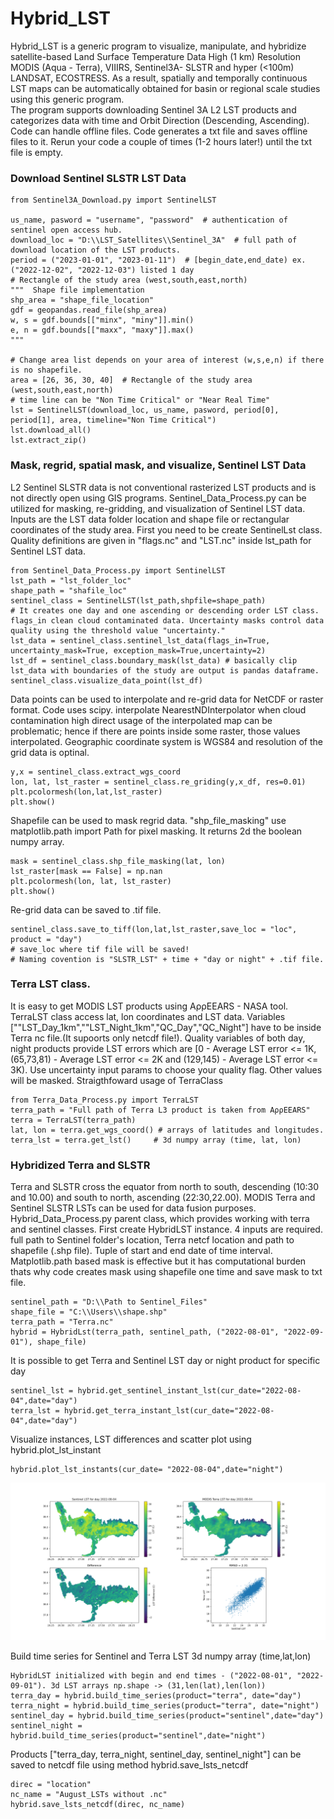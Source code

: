 # Hybrid_LST
Hybrid_LST is a generic program to visualize, manipulate, and hybridize satellite-based Land Surface Temperature Data High (1 km) Resolution MODIS (Aqua - Terra),  VIIIRS, Sentinel3A- SLSTR and hyper (<100m) LANDSAT, ECOSTRESS. As a result, spatially and temporally continuous LST maps can be automatically obtained for basin or regional scale studies using this generic program.  
The program supports downloading Sentinel 3A L2 LST products and categorizes data with time and Orbit Direction (Descending, Ascending). Code can handle offline files. Code generates a txt file and saves offline files to it. Rerun your code a couple of times (1-2 hours later!) until the txt file is empty. 

### **Download Sentinel SLSTR LST Data**

```
from Sentinel3A_Download.py import SentinelLST

us_name, pasword = "username", "password"  # authentication of sentinel open access hub.
download_loc = "D:\\LST_Satellites\\Sentinel_3A"  # full path of download location of the LST products.
period = ("2023-01-01", "2023-01-11")  # [begin_date,end_date) ex.("2022-12-02", "2022-12-03") listed 1 day
# Rectangle of the study area (west,south,east,north)
"""  Shape file implementation  
shp_area = "shape_file_location"
gdf = geopandas.read_file(shp_area)
w, s = gdf.bounds[["minx", "miny"]].min()
e, n = gdf.bounds[["maxx", "maxy"]].max()
"""

# Change area list depends on your area of interest (w,s,e,n) if there is no shapefile.
area = [26, 36, 30, 40]  # Rectangle of the study area (west,south,east,north)
# time line can be "Non Time Critical" or "Near Real Time"
lst = SentinelLST(download_loc, us_name, pasword, period[0], period[1], area, timeline="Non Time Critical")
lst.download_all()
lst.extract_zip()
```
<!-- #### Code Outputs
![solarized palettes](https://github.com/OnurSahin20/Hybrid_LST/blob/main/xxxx.PNG?raw=true)


#### Folder Outputs
![solarized palettes](https://github.com/OnurSahin20/Hybrid_LST/blob/main/loc.PNG?raw=true) -->

### Mask, regrid, spatial mask, and visualize, Sentinel LST Data
L2 Sentinel SLSTR data is not conventional rasterized LST products and is not directly open using GIS programs. Sentinel_Data_Process.py can be utilized for masking, re-gridding, and visualization of Sentinel LST data. Inputs are the LST data folder location and shape file or rectangular coordinates of the study area. First you need to be create SentinelLst class. Quality definitions are given in "flags.nc" and "LST.nc" inside lst_path for Sentinel LST data.
```
from Sentinel_Data_Process.py import SentinelLST
lst_path = "lst_folder_loc"
shape_path = "shafile_loc"
sentinel_class = SentinelLST(lst_path,shpfile=shape_path)
# It creates one day and one ascending or descending order LST class.  flags_in clean cloud contaminated data. Uncertainty masks control data quality using the threshold value "uncertainty."
lst_data = sentinel_class.sentinel_lst_data(flags_in=True, uncertainty_mask=True, exception_mask=True,uncertainty=2)
lst_df = sentinel_class.boundary_mask(lst_data) # basically clip lst_data with boundaries of the study are output is pandas dataframe.
sentinel_class.visualize_data_point(lst_df)
```
<!-- ![solarized palettes](https://github.com/OnurSahin20/Hybrid_LST/blob/main/visualize_point.png?raw=true) -->

Data points can be used to interpolate and re-grid data for NetCDF or raster format. Code uses scipy. interpolate NearestNDInterpolator when cloud contamination high direct usage of the interpolated map can be problematic; hence if there are points inside some raster, those values interpolated. Geographic coordinate system is WGS84 and resolution of the grid data is optinal.
```
y,x = sentinel_class.extract_wgs_coord
lon, lat, lst_raster = sentinel_class.re_griding(y,x_df, res=0.01)
plt.pcolormesh(lon,lat,lst_raster)
plt.show()
```
<!-- ![solarized palettes](https://github.com/OnurSahin20/Hybrid_LST/blob/main/regrid2.png?raw=true) -->
Shapefile can be used to mask regrid data. "shp_file_masking" use matplotlib.path import Path for pixel masking. It returns 2d the boolean numpy array.
```
mask = sentinel_class.shp_file_masking(lat, lon)
lst_raster[mask == False] = np.nan
plt.pcolormesh(lon, lat, lst_raster)
plt.show()
```
<!-- ![solarized palettes](https://github.com/OnurSahin20/Hybrid_LST/blob/main/mask.png?raw=true) -->

Re-grid data can be saved to .tif file.
```
sentinel_class.save_to_tiff(lon,lat,lst_raster,save_loc = "loc", product = "day") 
# save_loc where tif file will be saved!
# Naming covention is "SLSTR_LST" + time + "day or night" + .tif file.
```
### Terra LST class.
It is easy to get MODIS LST products using AρρEEARS - NASA tool. TerraLST class access lat, lon coordinates and LST data. Variables [""LST_Day_1km",""LST_Night_1km","QC_Day","QC_Night"] have to be inside Terra nc file.(It supoorts only netcdf file!). Quality variables of both day, night products provide LST errors which are [0 - Average LST error <= 1K, (65,73,81) - Average LST error <= 2K and (129,145) - Average LST error <= 3K). Use uncertainty input params to choose your quality flag. Other values will be masked. Straigthfoward usage of TerraClass 
```
from Terra_Data_Process.py import TerraLST
terra_path = "Full path of Terra L3 product is taken from AρρEEARS"
terra = TerraLST(terra_path)
lat, lon = terra.get_wgs_coord() # arrays of latitudes and longitudes.
terra_lst = terra.get_lst()     # 3d numpy array (time, lat, lon)
```
### Hybridized Terra and SLSTR
Terra and SLSTR cross the equator from north to south, descending (10:30 and 10.00) and south to north, ascending (22:30,22.00). MODIS Terra and Sentinel SLSTR LSTs can be used for data fusion purposes. Hybrid_Data_Process.py parent class, which provides working with terra and sentinel classes.
First create HybridLST instance. 4 inputs are required. full path to Sentinel folder's location, Terra netcf location and path to shapefile (.shp file). Tuple of start and end date of time interval. Matplotlib.path based mask is effective but it has computational burden thats why code creates mask using shapefile one time and save mask to txt file.
```
sentinel_path = "D:\\Path to Sentinel_Files"
shape_file = "C:\\Users\\shape.shp"
terra_path = "Terra.nc"
hybrid = HybridLst(terra_path, sentinel_path, ("2022-08-01", "2022-09-01"), shape_file)
```
It is possible to get Terra and Sentinel LST day or night product for specific day 

```
sentinel_lst = hybrid.get_sentinel_instant_lst(cur_date="2022-08-04",date="day")
terra_lst = hybrid.get_terra_instant_lst(cur_date="2022-08-04",date="day")
```
Visualize instances, LST differences and scatter plot using hybrid.plot_lst_instant

```
hybrid.plot_lst_instants(cur_date= "2022-08-04",date="night")
```
![solarized palettes](https://github.com/OnurSahin20/Hybrid_LST/blob/main/visualize_lsts.png?raw=true)

Build time series for Sentinel and Terra LST 3d numpy array (time,lat,lon)

```
HybridLST initialized with begin and end times - ("2022-08-01", "2022-09-01"). 3d LST arrays np.shape -> (31,len(lat),len(lon))
terra_day = hybrid.build_time_series(product="terra", date="day")
terra_night = hybrid.build_time_series(product="terra", date="night")
sentinel_day = hybrid.build_time_series(product="sentinel",date="day")
sentinel_night = hybrid.build_time_series(product="sentinel",date="night")
```
Products ["terra_day, terra_night, sentinel_day, sentinel_night"] can be saved to netcdf file using method hybrid.save_lsts_netcdf

```
direc = "location"
nc_name = "August_LSTs without .nc"
hybrid.save_lsts_netcdf(direc, nc_name)
```

